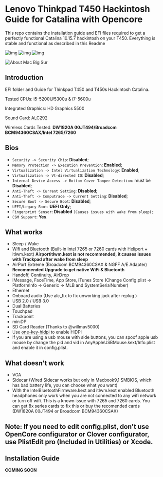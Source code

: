 # Lenovo Thinkpad T450 Hackintosh Guide for Catalina with Opencore
This repo contains the installation guide and EFI files required to get a perfectly functional Catalina 10.15.7 hackintosh on your T450. Everything is stable and functional as described in this Readme

![img](https://img.shields.io/github/last-commit/racka98/Lenovo-Thinkpad-T450-Hackintosh-Guide-Catalina-with-Opencore.svg?color=green&label=last-commit) ![img](https://img.shields.io/badge/macOS%20support-Catalina--10.15.7-blue) ![img](https://img.shields.io/badge/Opencore%20version-0.6.2-red)

![About Mac Big Sur](https://imgur.com/xAIkJh0.png)

## Introduction

EFI folder and Guide for Thinkpad T450 and T450s Hackintosh Catalina.

Tested CPUs: i5-5200U/5300u & i7-5600u

Integrated Graphics: HD Graphics 5500

Sound Card: ALC292

Wireless Cards Tested: **DW1820A 00JT494/Broadcom BCM94360CSAX/Intel 7265/7260** 

## Bios

- `Security -> Security Chip`: **Disabled**;
- `Memory Protection -> Execution Prevention`: **Enabled**;
- `Virtualization -> Intel Virtualization Technology`: **Enabled**;
- `Virtualization -> Vt-directed IO`: **Disabled**;
- `Internal Device Access -> Bottom Cover Tamper Detection`: must be **Disabled**;
- `Anti-Theft -> Current Setting`: **Disabled**;
- `Anti-Theft -> Computrace -> Current Setting`: **Disabled**;
- `Secure Boot -> Secure Boot`: **Disabled**;
- `UEFI/Legacy Boot`: **UEFI Only**;
- `Fingerprint Sensor`: **Disabled** `(Causes issues with wake from sleep)`;
- `CSM Support`: **Yes**.

## What works

- Sleep / Wake
- Wifi and Bluetooth (Built-in Intel 7265 or 7260 cards with Heliport + itlwm.kext) **Airportitlwm.kext is not recommended, it causes issues with Trackpad after wake from sleep**
- AirPort Extreme (Broadcom BCM94360CSAX & NGFF A/E Adapter) **Recommended Upgrade to get native WiFi & Bluetooth**
- Handoff, Continuity, AirDrop
- iMessage, FaceTime, App Store, iTunes Store (Change Config.plist -> PlatformInfo -> Generic -> MLB and SystemSerialNumber)
- Ethernet
- Onboard audio (Use alc_fix to fix unworking jack after replug )
- USB 2.0 / USB 3.0
- Dual Batteries
- Touchpad
- Trackpoint
- miniDP
- SD Card Reader (Thanks to @willmav5000)
- Use [one-key-hidpi](https://github.com/xzhih/one-key-hidpi) to enable HiDPI
- If you are using a usb mouse with side buttons, you can spoof apple usb mouse by change the pid and vid in AnyAppleUSBMouse.kext/Info.plist and enable it in config.plist.

## What doesn't work

- VGA
- Sidecar (Wired Sidecar works but only in Macbook9,1 SMBIOS, which has bad battery life, you can choose what you want)
- With the IntelBluetoothFirmware.kext and itlwm.kext enabled Bluetooth headphones only work when you are not connected to any wifi network or turn off wifi. This is a known issue with 7265 and 7260 cards. You can get 8x series cards to fix this or buy the recomended cards (DW1820A 00JT494 or Broadcom BCM94360CSAX)

## Note: If you need to edit config.plist, don't use OpenCore configurator or Clover configurator, use PlistEdit pro (Included in Utilities) or Xcode.

## Installation Guide

**COMING SOON**
